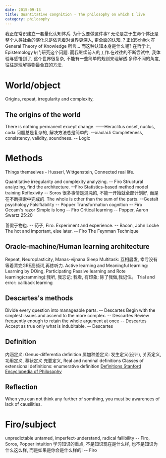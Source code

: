 ```yaml
---
date: 2015-09-13
title: Quantitative congnition - The philosophy on which I live
category: philosophy
---
```

我正在常识建立一套量化认知体系. 为什么要做这件事? 无论是之于生命个体还是整个人类社会的演化总是依凭着对世界更深入, 更全面的认知. ? 正如Schlick 在General Theory of Knowledge 所言... 而这种认知本身是什么呢? 在哲学上, Epistemology专门研究这个问题. 而我继续前人的工作.在过往的不断尝试中, 我体验与感悟到了, 这个世界很复杂, 不能有一些简单的规则来理解透.多种不同的角度, 往往是理解事物最合宜的方法.


# World/object
Origins, repeat, irregularity and complexity, 

## The origins of the world
There is nothing permanent except change. ――Heraclitus
onset, nuclus, coda
问题总是复杂的, 解决方法总是简单的.  --xiaolai.li
Completeness, consistency, validity, soundness. -- Logic

# Methods
Things themselves - Husserl, Wittgenstein, Connected real life.

Quantitative irregularity and complexity analyzing. -- Firo
Structural analyzing, find the architecture. --Firo
Statistics-based method model training
Reflexivity -- Soros  很多事情是混沌的, 不能一开始就全部计划好, 而是在不断探索中完成的.
The whole is other than the sum of the parts. --Gestalt psychology
Falsifiability -- Popper
Transformation cognition -- Firo
Occam's razor 
Simple is long -- Firo
Critical learning  -- Popper, Aaron Swartz 25:20

善假于物也. -- 荀子, Firo.
Experiment and experience. -- Bacon, John Locke
The hot and important, else later. -- Firo
The Feynman Technique

## Oracle-machine/Human learning architecture
Repeat, Neuroplasticity, Manas-vijnana
Sleep
Multitask: 互相启发, 幸亏没有等着背完GRE高频词,再练听力.
Active learning and Meaningful learning: Learning by DOing, Participating
Passive learning and Rote learning(cramming):我听, 我忘记; 我看, 有印象; 除了我做,我记住。
Trial and error: callback learning

## Descartes's methods
Divide every question into manageable parts. -- Descartes
Begin with the simplest issues and ascend to the more complex. -- Descartes
Review frequently enough to retain the whole argument at once -- Descartes
Accept as true only what is indubitable. -- Descartes
## Definition
内涵定义: Genus-differentia definition 属加种差定义: 发生定义(设计), 关系定义, 功用定义, 摹状定义
充要定义, Real and nominal definitions
Classes of extensional definitions: enumerative definition
[Definitions Stanford Encyclopedia of Philosophy](http://plato.stanford.edu/entries/definitions/)
## Reflection
When you can not think any further of somthing, you must be awarenees of lack of causilities.
# Firo/subject
unpredictable untamed, imperfect-understand, radical fallibility -- Firo, Soros, Popper
intuition
学习知识的重点, 不是知识现在是什么样, 也不是知识为什么这么样, 而是如果是你会是什么样的! -- Firo
